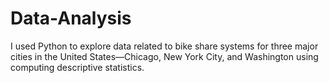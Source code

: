 # Data-Analysis
I used  Python to explore data related to bike share systems for three major cities in the United States—Chicago, New York City,
and Washington using computing descriptive statistics. 
